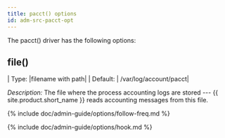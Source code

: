 ```yaml
---
title: pacct() options
id: adm-src-pacct-opt
---
```


The pacct() driver has the following options:

## file()

|  Type:     |filename with path|
|  Default:  | /var/log/account/pacct|

*Description:* The file where the process accounting logs are stored ---
{{ site.product.short_name }} reads accounting messages from this file.

{% include doc/admin-guide/options/follow-freq.md %}

{% include doc/admin-guide/options/hook.md %}
